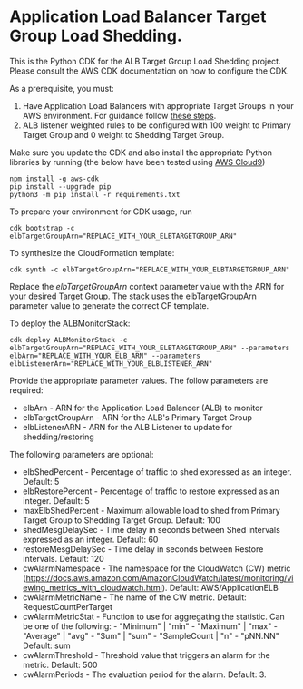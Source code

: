 
# Application Load Balancer Target Group Load Shedding.

This is the Python CDK for the ALB Target Group Load Shedding project. Please consult the AWS CDK documentation on how to configure the CDK.

As a prerequisite, you must:
1. Have Application Load Balancers with appropriate Target Groups in your AWS environment. For guidance follow [these steps](https://aws.amazon.com/premiumsupport/knowledge-center/elb-make-weighted-target-groups-for-alb/).
2. ALB listener weighted rules to be configured with 100 weight to Primary Target Group and 0 weight to Shedding Target Group.

Make sure you update the CDK and also install the appropriate Python libraries by running (the below have been tested using [AWS Cloud9](https://aws.amazon.com/cloud9/))
    
    npm install -g aws-cdk
    pip install --upgrade pip
    python3 -m pip install -r requirements.txt

To prepare your environment for CDK usage, run

    cdk bootstrap -c elbTargetGroupArn="REPLACE_WITH_YOUR_ELBTARGETGROUP_ARN"

To synthesize the CloudFormation template:

    cdk synth -c elbTargetGroupArn="REPLACE_WITH_YOUR_ELBTARGETGROUP_ARN"

Replace the *elbTargetGroupArn* context parameter value with the ARN for your desired Target Group. The stack uses the elbTargetGroupArn parameter value to generate the correct CF template.

To deploy the ALBMonitorStack:

    cdk deploy ALBMonitorStack -c elbTargetGroupArn="REPLACE_WITH_YOUR_ELBTARGETGROUP_ARN" --parameters elbArn="REPLACE_WITH_YOUR_ELB_ARN" --parameters elbListenerArn="REPLACE_WITH_YOUR_ELBLISTENER_ARN"

Provide the appropriate parameter values. The follow parameters are required:

- elbArn - ARN for the Application Load Balancer (ALB) to monitor
- elbTargetGroupArn - ARN for the ALB's Primary Target Group
- elbListenerARN - ARN for the ALB Listener to update for shedding/restoring

The following parameters are optional:
- elbShedPercent - Percentage of traffic to shed expressed as an integer. Default: 5
- elbRestorePercent - Percentage of traffic to restore expressed as an integer. Default: 5
- maxElbShedPercent - Maximum allowable load to shed from Primary Target Group to Shedding Target Group. Default: 100
- shedMesgDelaySec - Time delay in seconds between Shed intervals expressed as an integer. Default: 60
- restoreMesgDelaySec - Time delay in seconds between Restore intervals. Default: 120
- cwAlarmNamespace - The namespace for the CloudWatch (CW) metric (https://docs.aws.amazon.com/AmazonCloudWatch/latest/monitoring/viewing_metrics_with_cloudwatch.html). Default: AWS/ApplicationELB
- cwAlarmMetricName - The name of the CW metric. Default: RequestCountPerTarget
- cwAlarmMetricStat - Function to use for aggregating the statistic. Can be one of the following: - "Minimum" | "min" - "Maximum" | "max" - "Average" | "avg" - "Sum" | "sum" - "SampleCount | "n" - "pNN.NN" Default: sum
- cwAlarmThreshold - Threshold value that triggers an alarm for the metric. Default: 500
- cwAlarmPeriods - The evaluation period for the alarm. Default: 3.


